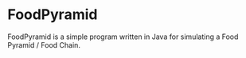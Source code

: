 # FoodPyramid
FoodPyramid is a simple program written in Java for simulating a Food Pyramid / Food Chain.
